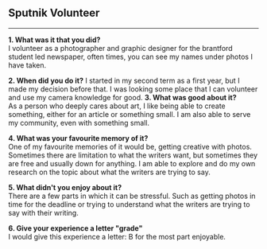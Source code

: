 ## Sputnik Volunteer
<hr />

**1. What was it that you did?**
<br />
I volunteer as a photographer and graphic designer for the brantford student led newspaper, often times, you can see my names under photos I have taken. 

**2. When did you do it?** 
I started in my second term as a first year, but I made my decision before that. I was looking some place that I can volunteer and use my camera knowledge for good. 
**3. What was good about it?** 
<br />
As a person who deeply cares about art, I like being able to create something, either for an article or something small. I am also able to serve my community, even with something small. 

**4. What was your favourite memory of it?** 
<br />
One of my favourite memories of it would be, getting creative with photos. Sometimes there are limitation to what the writers want, but sometimes they are free and usually down for anything. I am able to explore and do my own research on the topic about what the writers are trying to say. 

**5. What didn't you enjoy about it?**
<br />
There are a few parts in which it can be stressful. Such as getting photos in time for the deadline or trying to understand what the writers are trying to say with their writing.  

**6. Give your experience a letter "grade"**
<br />
I would give this experience a letter: B for the most part enjoyable.